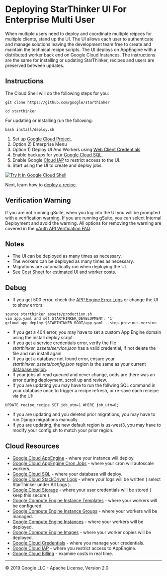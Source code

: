 # Deploying StarThinker UI For Enterprise Multi User

When multiple users need to deploy and coordinate multiple reipces for multiple clients, stand up the UI.
The UI allows each user to authenticate and manage solutions leaving the development team free to create
and maintain the technical recipe scripts.  The UI deploys on AppEngine with a distributed worker back
end on Google Cloud Instances.  The instructions are the same for installing or updating StarThinker,
recipes and users are preserved between updates.

## Instructions
The Cloud Shell will do the following steps for you:
```
git clone https://github.com/google/starthinker
```
```
cd starthinker
```

For updating or installing run the following:
```
bash install/deploy.sh
```

 1. Set up [Google Cloud Project](https://github.com/google/starthinker/blob/master/tutorials/cloud_project.md).
 1. Option 2) Enterprise Menu
 1. Option 1) Deploy UI And Workers using [Web Client Credentials](https://github.com/google/starthinker/blob/master/tutorials/cloud_client_web.md)
 1. Enable backups for your [Google Cloud SQL](https://console.cloud.google.com/sql).
 1. Enable Google [Cloud IAP](https://console.cloud.google.com/security/iap) to restrict access to the UI.
 1. Start using the UI to create and deploy jobs.

[![Try It In Google Cloud Shell](http://gstatic.com/cloudssh/images/open-btn.svg)](https://console.cloud.google.com/cloudshell/editor?cloudshell_git_repo=https%3A%2F%2Fgithub.com%2Fgoogle%2Fstarthinker&cloudshell_tutorial=tutorials/deploy_enterprise.md)

Next, learn how to [deploy a recipe](https://google.github.io/starthinker/help/).


## Verification Warning

If you are not running gSuite, when you log into the UI you will be prompted with a [verification warning](https://github.com/google/starthinker/raw/master/tutorials/images/verification.png).
If you are running gSuite, you can select Internal Deployment and avoid the warning. All options for removing the warning are covered in the [oAuth API Verification FAQ](https://support.google.com/cloud/answer/9110914).

## Notes

 - The UI can be deployed as many times as necessary.
 - The workers can be deployed as many times as necessary.
 - Migrations are automatically run when deploying the UI.
 - See [Cost Sheet](cost_sheet.md) for estimated UI and worker costs.

## Debug

- If you get 500 error, check the [APP Engine Error Logs](https://console.cloud.google.com/errors)</a> or change the UI to show errors:
```
source starthinker_assets/production.sh
vim app.yaml and set STARTHINKER_DEVELOPMENT: '1'
gcloud app deploy $STARTHINKER_ROOT/app.yaml --stop-previous-version
```
- If you get a 404 error, you may have to set a custom App Engine domain using the install deploy script.
- If you get a service credentials error, verify the file *starthinker_assets/service.json* has a valid credential, if not delete the file and run install again.
- If you get a database not found error, ensure your *starthinker_assets/config.json* region is the same as your current [database region](https://console.cloud.google.com/sql/instances).
- If your jobs all read queued and never change, odds are there was an error during deployment, scroll up and review.
- If you are updating you may have to run the follwing SQL command in your database once to trigger a recipe refresh, or re-save each receipe via the UI:
```
UPDATE recipe_recipe SET job_utm=1 WHERE job_utm=0;
```
- If you are updating and you deleted prior migrations, you may have to run Django migrations manually.
- If you are updating, the new default region is us-west3, you may have to modify your config.sh to match your prior region.

## Cloud Resources

  - [Google Cloud AppEngine](https://console.cloud.google.com/appengine) - where your instance will deploy.
  - [Google Cloud AppEngine Cron Jobs](https://console.cloud.google.com/appengine/cronjobs) - where your cron will autoscale workers.
  - [Google Cloud SQL](https://console.cloud.google.com/sql) - where your database will deploy.
  - [Google Cloud StackDriver Logs](https://console.cloud.google.com/logs/viewer) - where your logs will be written ( select StarThinker under All Logs ).
  - [Google Cloud Storage](https://console.cloud.google.com/storage/browser) - where your user credentials will be stored ( keep this secure ).
  - [Google Compute Engine Instance Templates](https://console.cloud.google.com/compute/instanceTemplates) - where your workers will be configured.
  - [Google Compute Engine Instance Groups](https://console.cloud.google.com/compute/instanceGroups) - where your workers will be managed.
  - [Google Compute Engine Instances](https://console.cloud.google.com/compute/instances) - where your workers will be deployed.
  - [Google Compute Engine Images](https://console.cloud.google.com/compute/images) - where your worker copies will be deployed.
  - [Google Cloud Credentials](https://console.cloud.google.com/apis/credentials) - where you manage your credentials.
  - [Google Cloud IAP](https://console.cloud.google.com/security/iap) - where you restrict access to AppEngine.
  - [Google Cloud Billing](https://console.cloud.google.com/billing/linkedaccount) - examine costs in real time.

---
&copy; 2019 Google LLC - Apache License, Version 2.0
